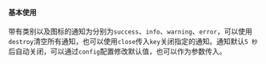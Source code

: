 #### 基本使用
带有类别以及图标的通知为分别为`success`、`info`、`warning`、`error`，可以使用`destroy`清空所有通知，也可以使用`close`传入`key`关闭指定的通知。通知默认`5 秒`后自动关闭，可以通过`config`配置修改默认值，也可以作为参数传入。
